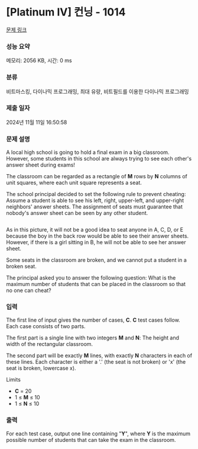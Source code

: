 # [Platinum IV] 컨닝 - 1014 

[문제 링크](https://www.acmicpc.net/problem/1014) 

### 성능 요약

메모리: 2056 KB, 시간: 0 ms

### 분류

비트마스킹, 다이나믹 프로그래밍, 최대 유량, 비트필드를 이용한 다이나믹 프로그래밍

### 제출 일자

2024년 11월 11일 16:50:58

### 문제 설명

<p>A local high school is going to hold a final exam in a big classroom. However, some students in this school are always trying to see each other's answer sheet during exams!</p>

<p>The classroom can be regarded as a rectangle of <strong>M</strong> rows by <strong>N</strong> columns of unit squares, where each unit square represents a seat.</p>

<p>The school principal decided to set the following rule to prevent cheating:<br>
Assume a student is able to see his left, right, upper-left, and upper-right neighbors' answer sheets. The assignment of seats must guarantee that nobody's answer sheet can be seen by any other student. </p>

<p style="text-align: center;"><img alt="" src="https://onlinejudgeimages.s3.amazonaws.com/problem/12699/cunning.jpg"></p>

<p>As in this picture, it will not be a good idea to seat anyone in A, C, D, or E because the boy in the back row would be able to see their answer sheets. However, if there is a girl sitting in B, he will not be able to see her answer sheet.</p>

<p>Some seats in the classroom are broken, and we cannot put a student in a broken seat.</p>

<p>The principal asked you to answer the following question: What is the maximum number of students that can be placed in the classroom so that no one can cheat?</p>

### 입력 

 <p>The first line of input gives the number of cases, <strong>C</strong>. <strong>C</strong> test cases follow. Each case consists of two parts.</p>

<p>The first part is a single line with two integers <strong>M</strong> and <strong>N</strong>: The height and width of the rectangular classroom.</p>

<p>The second part will be exactly <strong>M</strong> lines, with exactly <strong>N</strong> characters in each of these lines. Each character is either a '.' (the seat is not broken) or 'x' (the seat is broken, lowercase x).</p>

<p>Limits</p>

<ul>
	<li><strong>C</strong> = 20</li>
	<li>1 ≤ <strong>M</strong> ≤ 10</li>
	<li>1 ≤ <strong>N</strong> ≤ 10</li>
</ul>

### 출력 

 <p>For each test case, output one line containing "<strong>Y</strong>", where <strong>Y</strong> is the maximum possible number of students that can take the exam in the classroom.</p>

